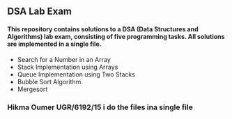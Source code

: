## DSA Lab Exam
#### This repository contains solutions to a DSA (Data Structures and Algorithms) lab exam, consisting of five programming tasks. All solutions are implemented in a single file. 
-  Search for a Number in an Array
-  Stack Implementation using Arrays
-  Queue Implementation using Two Stacks
-  Bubble Sort Algorithm
-  Mergesort

### Hikma Oumer UGR/6192/15 i do the files ina single file

